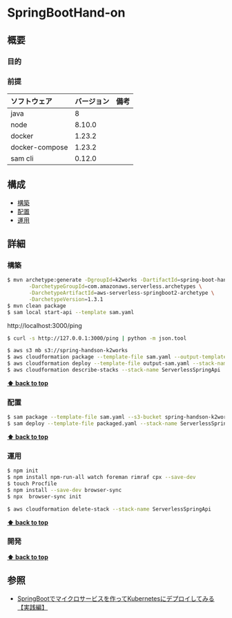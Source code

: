 # SpringBootHand-on

## 概要

### 目的

### 前提

| ソフトウェア   | バージョン | 備考 |
| :------------- | :--------- | :--- |
| java           | 8          |      |
| node           | 8.10.0     |      |
| docker         | 1.23.2     |      |
| docker-compose | 1.23.2     |      |
| sam cli        | 0.12.0     |      |

## 構成

- [構築](#構築)
- [配置](#配置)
- [運用](#運用)

## 詳細

### 構築

```bash
$ mvn archetype:generate -DgroupId=k2works -DartifactId=spring-boot-handson -Dversion=1.0-SNAPSHOT \
       -DarchetypeGroupId=com.amazonaws.serverless.archetypes \
       -DarchetypeArtifactId=aws-serverless-springboot2-archetype \
       -DarchetypeVersion=1.3.1
$ mvn clean package
$ sam local start-api --template sam.yaml
```

http://localhost:3000/ping
```bash
$ curl -s http://127.0.0.1:3000/ping | python -m json.tool
```

```bash
$ aws s3 mb s3://spring-handson-k2works
$ aws cloudformation package --template-file sam.yaml --output-template-file output-sam.yaml --s3-bucket spring-handson-k2works
$ aws cloudformation deploy --template-file output-sam.yaml --stack-name ServerlessSpringApi --capabilities CAPABILITY_IAM
$ aws cloudformation describe-stacks --stack-name ServerlessSpringApi
```

**[⬆ back to top](#構成)**

### 配置

```bash
$ sam package --template-file sam.yaml --s3-bucket spring-handson-k2works --output-template-file packaged.yaml
$ sam deploy --template-file packaged.yaml --stack-name ServerlessSpringApi --capabilities CAPABILITY_IAM --parameter-overrides ENV=production
```

**[⬆ back to top](#構成)**

### 運用

```bash
$ npm init
$ npm install npm-run-all watch foreman rimraf cpx --save-dev
$ touch Procfile
$ npm install --save-dev browser-sync
$ npx  browser-sync init
```

```bash
$ aws cloudformation delete-stack --stack-name ServerlessSpringApi
```

**[⬆ back to top](#構成)**

### 開発

**[⬆ back to top](#構成)**

## 参照

- [SpringBootでマイクロサービスを作ってKubernetesにデプロイしてみる【実践編】](https://github.com/nebosuke/aks_study)
